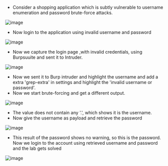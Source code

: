 - Consider a shopping application which is subtly vulnerable to username enumeration and password brute-force attacks. 

![image](https://github.com/Akhilkj123/Portswigger/assets/65653010/5c0dc876-4e9c-480c-b800-c836b72ad8c5)

- Now login to the application using invalid username and password

![image](https://github.com/Akhilkj123/Portswigger/assets/65653010/da84ad7e-b978-45cb-9286-823b08833a7c)

- Now we capture the login page ,with invalid credentials, using Burpsuuite and sent it to Intruder.

![image](https://github.com/Akhilkj123/Portswigger/assets/65653010/c86cbc85-35ba-4641-bd9c-b35dab975644)

- Now we sent it to Burp intruder and highlight the username and add a extra 'grep-extra' in settings and highlight the 'invalid username or password'.
- Now we start brute-forcing and get a different output.

![image](https://github.com/Akhilkj123/Portswigger/assets/65653010/f7248b1e-638e-4be6-aa20-68d7489f6e00)

- The value does not contain any '.', which shows it is the username.
- Now give the username as payload and retrieve the password

![image](https://github.com/Akhilkj123/Portswigger/assets/65653010/61804a82-e1fd-495a-b301-253412d3efe5)

- This result of the password shows no warning, so this is the password. Now we login to the account using retrieved username and password and the lab gets solved

![image](https://github.com/Akhilkj123/Portswigger/assets/65653010/c0b8fdc5-1cdb-4faf-a065-995b649ed486)
